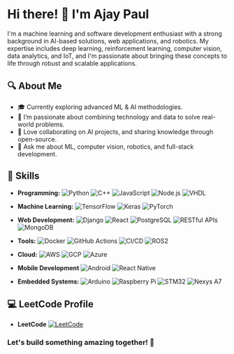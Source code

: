 # Hi there! 👋 I'm Ajay Paul

I'm a machine learning and software development enthusiast with a strong background in AI-based solutions, web applications, and robotics.
My expertise includes deep learning, reinforcement learning, computer vision, data analytics, and IoT, and I'm passionate about bringing these concepts to life through robust and scalable applications.

## 🔍 About Me
- 🎓 Currently exploring advanced ML & AI methodologies.
- 🌱 I’m passionate about combining technology and data to solve real-world problems.
- 🚀 Love collaborating on AI projects, and sharing knowledge through open-source.
- 💬 Ask me about ML, computer vision, robotics, and full-stack development.

## 🔧 Skills

- **Programming:** ![Python](https://img.shields.io/badge/-Python-3776AB?style=flat&logo=python&logoColor=white) ![C++](https://img.shields.io/badge/-C++-00599C?style=flat&logo=c%2B%2B&logoColor=white) ![JavaScript](https://img.shields.io/badge/-JavaScript-F7DF1E?style=flat&logo=javascript&logoColor=black)
![Node.js](https://img.shields.io/badge/-Node.js-339933?style=flat&logo=node.js&logoColor=white) ![VHDL](https://img.shields.io/badge/-VHDL-EE4C2C?style=flat&logo=vhdl&logoColor=white)

- **Machine Learning:** ![TensorFlow](https://img.shields.io/badge/-TensorFlow-FF6F00?style=flat&logo=tensorflow&logoColor=white) ![Keras](https://img.shields.io/badge/-Keras-D00000?style=flat&logo=keras&logoColor=white) ![PyTorch](https://img.shields.io/badge/-PyTorch-EE4C2C?style=flat&logo=pytorch&logoColor=white)

- **Web Development:** ![Django](https://img.shields.io/badge/-Django-092E20?style=flat&logo=django&logoColor=white) ![React](https://img.shields.io/badge/-React-61DAFB?style=flat&logo=react&logoColor=black) ![PostgreSQL](https://img.shields.io/badge/-PostgreSQL-336791?style=flat&logo=postgresql&logoColor=white) ![RESTful APIs](https://img.shields.io/badge/-REST-009688?style=flat&logo=rest&logoColor=white)
![MongoDB](https://img.shields.io/badge/-MongoDB-47A248?style=flat&logo=mongodb&logoColor=white)

- **Tools:** ![Docker](https://img.shields.io/badge/-Docker-2496ED?style=flat&logo=docker&logoColor=white) ![GitHub Actions](https://img.shields.io/badge/-GitHub%20Actions-2088FF?style=flat&logo=github-actions&logoColor=white) ![CI/CD](https://img.shields.io/badge/-CI%2FCD-3DDC84?style=flat&logo=github&logoColor=white) ![ROS2](https://img.shields.io/badge/-ROS2-22314E?style=flat&logo=ros&logoColor=white)

- **Cloud:** ![AWS](https://img.shields.io/badge/-AWS-232F3E?style=flat&logo=amazon-aws&logoColor=white) ![GCP](https://img.shields.io/badge/-GCP-4285F4?style=flat&logo=google-cloud&logoColor=white) ![Azure](https://img.shields.io/badge/-Azure-0078D4?style=flat&logo=microsoft-azure&logoColor=white)
  
- **Mobile Development** ![Android](https://img.shields.io/badge/-Android-3DDC84?style=flat&logo=android&logoColor=white) ![React Native](https://img.shields.io/badge/-React%20Native-61DAFB?style=flat&logo=react&logoColor=white)
- **Embedded Systems:** ![Arduino](https://img.shields.io/badge/-Arduino-00979D?style=flat&logo=arduino&logoColor=white) ![Raspberry Pi](https://img.shields.io/badge/-Raspberry%20Pi-A22846?style=flat&logo=raspberry-pi&logoColor=white) ![STM32](https://img.shields.io/badge/-STM32-03234B?style=flat&logo=stmicroelectronics&logoColor=white) ![Nexys A7](https://img.shields.io/badge/Nexys%20A7-2D6DB1?style=flat&logo=verilog&logoColor=white)

## 💻 LeetCode Profile

- **LeetCode** [![LeetCode](https://img.shields.io/badge/LeetCode-FFA116?style=flat&logo=leetcode&logoColor=black)](https://leetcode.com/u/ajay-paul/)
### **Let's build something amazing together! 🚀**
